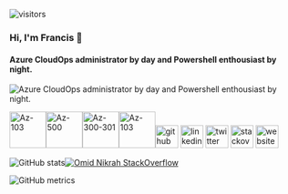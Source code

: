 ![visitors](https://visitor-badge.glitch.me/badge?page_id=github-itfranck)
### Hi, I'm Francis 👋
#### Azure CloudOps administrator by day and Powershell enthousiast by night.
![Azure CloudOps administrator by day and Powershell enthousiast by night.](https://scontent.fymq3-1.fna.fbcdn.net/v/t1.0-9/18238_10152862352251406_7269256186316738655_n.jpg?_nc_cat=103&_nc_sid=e3f864&_nc_ohc=XdO3JbuAW3AAX9-lf1l&_nc_ht=scontent.fymq3-1.fna&oh=fed9a93fb28b38225c842f7cbc7c887e&oe=5FB2E0F8)

[<img src='https://images.youracclaim.com/size/110x110/images/35d18649-95c6-4c78-b07a-cfc1362318f3/azure-administrator-associate.png' alt='Az-103' height='64'>](https://www.youracclaim.com/badges/6918fdab-d310-43e0-ab7b-e7885750e9d0/public_url)[<img src='https://images.youracclaim.com/size/340x340/images/1ad16b6f-2c71-4a2e-ae74-ec69c4766039/azure-security-engineer-associate600x600.png' alt='Az-500' height='64'>](https://www.youracclaim.com/badges/603a009c-860e-405b-9d97-f428daba8c41/public_url)[<img src='https://images.youracclaim.com/size/110x110/images/649069f9-27f1-4d2b-92bc-c674bc67bd02/azure-solutions-architect-expert-600x600.png' alt='Az-300-301' height='64'>](https://www.youracclaim.com/badges/390bb241-33f1-4baf-b7a4-09dd62df6ac9/public_url)[<img src='https://images.youracclaim.com/size/340x340/images/c3ab66f8-5d59-4afa-a6c2-0ba30a1989ca/CERT-Expert-DevOps-Engineer-600x600.png' alt='Az-103' height='64'>](https://www.youracclaim.com/badges/c8522d98-b947-4300-b55d-3687746a1ea8/public_url)[<img src='https://cdn.jsdelivr.net/npm/simple-icons@3.0.1/icons/github.svg' alt='github' height='40'>](https://github.com/itfranck)  [<img src='https://cdn.jsdelivr.net/npm/simple-icons@3.0.1/icons/linkedin.svg' alt='linkedin' height='40'>](https://www.linkedin.com/in/francis-mercier-9b4b823b/)  [<img src='https://cdn.jsdelivr.net/npm/simple-icons@3.0.1/icons/twitter.svg' alt='twitter' height='40'>](https://twitter.com/itfranck)  [<img src='https://cdn.jsdelivr.net/npm/simple-icons@3.0.1/icons/stackoverflow.svg' alt='stackoverflow' height='40'>](https://stackoverflow.com/users/934946)  [<img src='https://cdn.jsdelivr.net/npm/simple-icons@3.0.1/icons/icloud.svg' alt='website' height='40'>](https://github.com/itfranck)


![GitHub stats](https://github-readme-stats.vercel.app/api?username=itfranck&show_icons=true&count_private=true&theme=dark)[![Omid Nikrah StackOverflow](https://github-readme-stackoverflow.vercel.app/?userID=934946&layout=compact&theme=dark)](https://stackoverflow.com/users/934946/sage-pourpre)

![GitHub metrics](https://metrics.lecoq.io/itfranck)  


